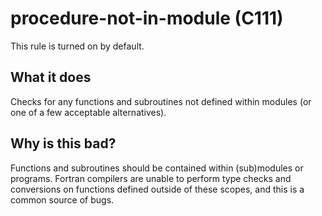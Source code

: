 # procedure-not-in-module (C111)
This rule is turned on by default.

## What it does
Checks for any functions and subroutines not defined within modules (or one
of a few acceptable alternatives).

## Why is this bad?
Functions and subroutines should be contained within (sub)modules or programs.
Fortran compilers are unable to perform type checks and conversions on functions
defined outside of these scopes, and this is a common source of bugs.
